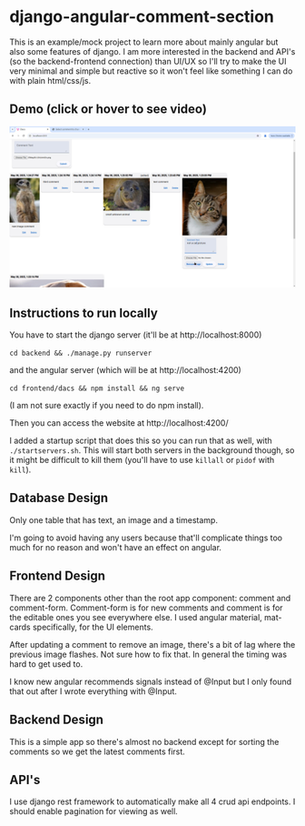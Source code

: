 # django-angular-comment-section
This is an example/mock project to learn more about mainly angular but also some features of django. I am more interested in the backend and API's (so the backend-frontend connection) than UI/UX so I'll try to make the UI very minimal and simple but reactive so it won't feel like something I can do with plain html/css/js.

## Demo (click or hover to see video)
[![Demo Video](./demo-image.jpg)](https://github.com/vrpT14s/django-angular-comment-section/issues/1#issue-3102428618)

## Instructions to run locally
You have to start the django server (it'll be at http://localhost:8000)

```cd backend && ./manage.py runserver```

and the angular server (which will be at http://localhost:4200)

```cd frontend/dacs && npm install && ng serve```

(I am not sure exactly if you need to do npm install).

Then you can access the website at http://localhost:4200/

I added a startup script that does this so you can run that as well, with ```./startservers.sh```. This will start both servers in the background though, so it might be difficult to kill them (you'll have to use ```killall``` or ```pidof``` with ```kill```).

## Database Design
Only one table that has text, an image and a timestamp.

I'm going to avoid having any users because that'll complicate things too much for no reason and won't have an effect on angular.

## Frontend Design
There are 2 components other than the root app component: comment and comment-form. Comment-form is for new comments and comment is for the editable ones you see everywhere else. I used angular material, mat-cards specifically, for the UI elements.

After updating a comment to remove an image, there's a bit of lag where the previous image flashes. Not sure how to fix that. In general the timing was hard to get used to.

I know new angular recommends signals instead of @Input but I only found that out after I wrote everything with @Input.

## Backend Design
This is a simple app so there's almost no backend except for sorting the comments so we get the latest comments first.

## API's
I use django rest framework to automatically make all 4 crud api endpoints. I should enable pagination for viewing as well.

